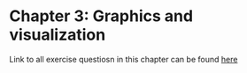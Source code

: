 # Chapter 3: Graphics and visualization

Link to all exercise questiosn in this chapter can be found [here](http://www-personal.umich.edu/~mejn/cp/exercises.html)